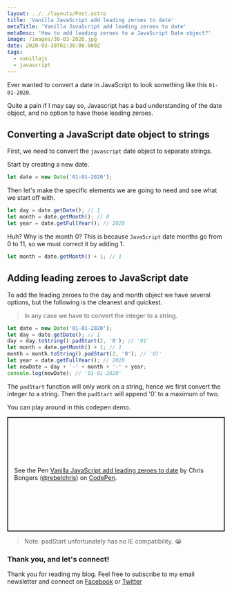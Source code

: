 ```yaml
---
layout: ../../layouts/Post.astro
title: 'Vanilla JavaScript add leading zeroes to date'
metaTitle: 'Vanilla JavaScript add leading zeroes to date'
metaDesc: 'How to add leading zeroes to a JavaScript Date object?'
image: /images/30-03-2020.jpg
date: 2020-03-30T02:36:00.000Z
tags:
  - vanillajs
  - javascript
---
```


Ever wanted to convert a date in JavaScript to look something like this `01-01-2020`.

Quite a pain if I may say so, Javascript has a bad understanding of the date object, and no option to have those leading zeroes.

## Converting a JavaScript date object to strings

First, we need to convert the `javascript` date object to separate strings.

Start by creating a new date.

```js
let date = new Date('01-01-2020');
```

Then let's make the specific elements we are going to need and see what we start off with.

```js
let day = date.getDate(); // 1
let month = date.getMonth(); // 0
let year = date.getFullYear(); // 2020
```

Huh? Why is the month 0? This is because `JavaScript` date months go from 0 to 11, so we must correct it by adding 1.

```js
let month = date.getMonth() + 1; // 1
```

## Adding leading zeroes to JavaScript date

To add the leading zeroes to the day and month object we have several options, but the following is the cleanest and quickest.

> In any case we have to convert the integer to a string.

```js
let date = new Date('01-01-2020');
let day = date.getDate(); // 1
day = day.toString().padStart(2, '0'); // '01'
let month = date.getMonth() + 1; // 1
month = month.toString().padStart(2, '0'); // '01'
let year = date.getFullYear(); // 2020
let newDate = day + '-' + month + '-' + year;
console.log(newDate); // '01-01-2020'
```

The `padStart` function will only work on a string, hence we first convert the integer to a string.
Then the `padStart` will append '0' to a maximum of two.

You can play around in this codepen demo.

<p class="codepen" data-height="265" data-theme-id="dark" data-default-tab="js,result" data-user="rebelchris" data-slug-hash="OJVrewv" style="height: 265px; box-sizing: border-box; display: flex; align-items: center; justify-content: center; border: 2px solid; margin: 1em 0; padding: 1em;" data-pen-title="Vanilla JavaScript add leading zeroes to date">
  <span>See the Pen <a href="https://codepen.io/rebelchris/pen/OJVrewv">
  Vanilla JavaScript add leading zeroes to date</a> by Chris Bongers (<a href="https://codepen.io/rebelchris">@rebelchris</a>)
  on <a href="https://codepen.io">CodePen</a>.</span>
</p>
<script async src="https://static.codepen.io/assets/embed/ei.js"></script>

> Note: padStart unfortunately has no IE compatibility. 😭

### Thank you, and let's connect!

Thank you for reading my blog. Feel free to subscribe to my email newsletter and connect on [Facebook](https://www.facebook.com/DailyDevTipsBlog) or [Twitter](https://twitter.com/DailyDevTips1)
